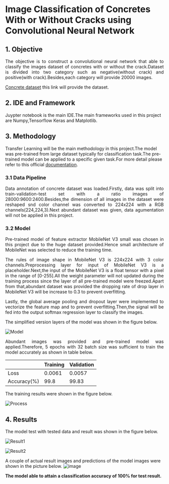 # Image Classification of Concretes With or Without Cracks using Convolutional Neural Network
 
## 1. Objective
<p align="justify"> 
The objective is to construct a convolutional neural network that able to classify the images dataset of concretes with or without the crack.Dataset is divided into two category such as negative(without crack) and positive(with crack).Besides,each category will provide 20000 images.</p>

[Concrete dataset](https://data.mendeley.com/datasets/5y9wdsg2zt/2) this link will provide the dataset.

## 2. IDE and Framework
Juypter notebook is the main IDE.The main frameworks used in this project are Numpy,Tensorflow Keras and Matplotlib.

## 3. Methodology
Transfer Learning will be the main methodology in this project.The model was pre-trained from large dataset typically for classification task.The pre-trained model can be applied to a specific given task.For more detail please refer to this official [documentation](https://www.tensorflow.org/tutorials/images/transfer_learning). 

### 3.1 Data Pipeline
<p align="justify"> 
Data annotation of concrete dataset was loaded.Firstly, data was split into train-validation-test set with a ratio images of 28000:9600:2400.Besides,the dimension of all images in the dataset were reshaped snd color channel was converted to 224x224 with a RGB channels(224,224,3).Next abundant dataset was given, data agumentation will not be applied in this project.</p>


### 3.2 Model
<p align="justify"> 
Pre-trained model of feature extractor MobileNet V3 small was chosen in this project due to the huge dataset provided.Hence small architecture of MobileNet was selected to reduce the training time.</p>

<p align="justify"> 
The rules of image shape in MobileNet V3 is 224x224 with 3 color channels.Preprocessing layer for input of MobileNet V3 is a placeholder.Next,the input of the MobileNet V3 is a float tensor with a pixel in the range of [0-255].All the weight parameter will not updated during the training process since the layer of all pre-trained model were freezed.Apart from that,abundant dataset was provided the dropping rate of drop layer in MobileNet V3 will be increase to 0.3 to prevent overfitting.</p>

<p align="justify"> 
Lastly, the global average pooling and dropout layer were implemented to vectorize the feature map and to prevent overfitting.Then,the signal will be fed into the output softmax regression layer to classify the images.</p>

<p align="justify"> 
The simplified version layers of the model was shown in the figure below.</p>

![Model](https://user-images.githubusercontent.com/109932205/181167345-cf037ba6-98dd-4edf-9c50-d309e4554a5d.png)

<p align="justify"> 
Abundant images was provided and pre-trained model was applied.Therefore, 5 epochs with 32 batch size was sufficient to train the model accurately as shown in table below.</p>

|             | Training | Validation |
| ----------- | -------- | ---------- |
| Loss        | 0.0061   | 0.0057     |
| Accuracy(%) | 99.8     | 99.83      |

The training results were shown in the figure below.

![Process](https://user-images.githubusercontent.com/109932205/181167605-64d7d1cb-1030-46dd-8819-6892678609a8.png)




## 4. Results
The model test with tested data and result was shown in the figure below.

![Result1](https://user-images.githubusercontent.com/109932205/181174590-73cb0afd-7cb7-4780-aeb7-b3516db6847c.png)

![Result2](https://user-images.githubusercontent.com/109932205/181174642-db63353a-0fdf-4a75-8418-f3338d35bea9.png)





A couple of actual result images and predictions of the model images were shown in the picture below.
![image](https://user-images.githubusercontent.com/109932205/181175609-1717bbe2-0b6f-47f0-a513-9aa9967b5fdc.png)








**The model able to attain a classification accuracy of 100% for test result.**


